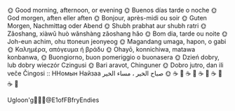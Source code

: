 🌞 Good morning, afternoon, or evening 
🌞 Buenos días tarde o noche
🌞 God morgen, aften eller aften
🌞 Bonjour, après-midi ou soir
🌞 Guten Morgen, Nachmittag oder Abend
🌞 Shubh prabhat aur shubh ratri
🌞 Zǎoshang, xiàwǔ huò wǎnshàng zǎoshang hǎo
🌞 Bom dia, tarde ou noite
🌞 Joh-eun achim, ohu ttoneun jeonyeog
🌞 Magandang umaga, hapon, o gabi
🌞 Καλημέρα, απόγευμα ή βράδυ
🌞 Ohayō, konnichiwa, matawa konbanwa,
🌞 Buongiorno, buon pomeriggio o buonasera
🌞 Dzień dobry, lub dobry wieczór Czingusi
🌞 Bari aravot, Chinguner
🌞 Dobro jutro, dan ili veče Čingosi
:: ННомын Найзаа صباح الخير ، مساء الخير  🌞 
☕ 🍵 ☕ 🍵 ☕ 🍵 ☕ 🍵 ☕ 🍵

Ugloon'g🌄🌄🌄@E1ofFBfryEndies
